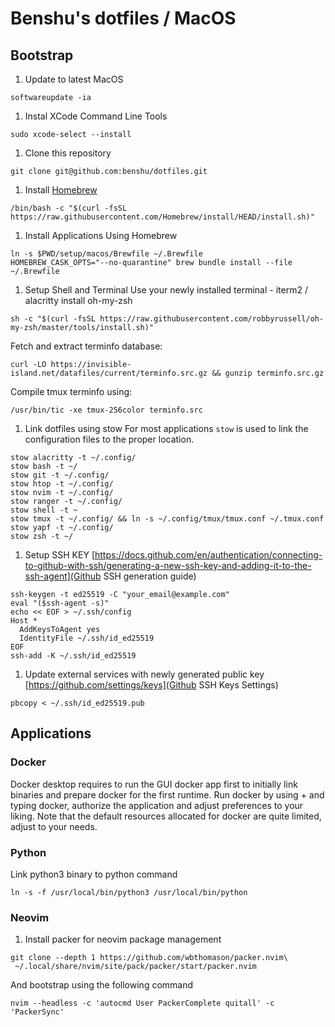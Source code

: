 # Benshu's dotfiles / MacOS

## Bootstrap
1. Update to latest MacOS
```
softwareupdate -ia
```

1. Instal XCode Command Line Tools
```
sudo xcode-select --install
```

1. Clone this repository
```
git clone git@github.com:benshu/dotfiles.git
```

1. Install [Homebrew](https://brew.sh)
```
/bin/bash -c "$(curl -fsSL https://raw.githubusercontent.com/Homebrew/install/HEAD/install.sh)"
```

1. Install Applications Using Homebrew
```
ln -s $PWD/setup/macos/Brewfile ~/.Brewfile
HOMEBREW_CASK_OPTS="--no-quarantine" brew bundle install --file ~/.Brewfile
```

1. Setup Shell and Terminal 
Use your newly installed terminal - iterm2 / alacritty
install oh-my-zsh
```
sh -c "$(curl -fsSL https://raw.githubusercontent.com/robbyrussell/oh-my-zsh/master/tools/install.sh)"
```

Fetch and extract terminfo database:
```
curl -LO https://invisible-island.net/datafiles/current/terminfo.src.gz && gunzip terminfo.src.gz
```
Compile tmux terminfo using:
```
/usr/bin/tic -xe tmux-256color terminfo.src
```

1. Link dotfiles using stow
For most applications `stow` is used to link the configuration files to the proper location.
```
stow alacritty -t ~/.config/
stow bash -t ~/
stow git -t ~/.config/
stow htop -t ~/.config/
stow nvim -t ~/.config/
stow ranger -t ~/.config/
stow shell -t ~
stow tmux -t ~/.config/ && ln -s ~/.config/tmux/tmux.conf ~/.tmux.conf
stow yapf -t ~/.config/
stow zsh -t ~/
```

1. Setup SSH KEY
[https://docs.github.com/en/authentication/connecting-to-github-with-ssh/generating-a-new-ssh-key-and-adding-it-to-the-ssh-agent](Github SSH generation guide)

```
ssh-keygen -t ed25519 -C "your_email@example.com"
eval "($ssh-agent -s)"
echo << EOF > ~/.ssh/config
Host *
  AddKeysToAgent yes
  IdentityFile ~/.ssh/id_ed25519
EOF
ssh-add -K ~/.ssh/id_ed25519
```
1. Update external services with newly generated public key [https://github.com/settings/keys](Github SSH Keys Settings)
```
pbcopy < ~/.ssh/id_ed25519.pub
```
## Applications
### Docker
Docker desktop requires to run the GUI docker app first to initially link binaries and prepare docker for the first runtime.
Run docker by using <CMD>+<space> and typing docker, authorize the application and adjust preferences to your liking.
Note that the default resources allocated for docker are quite limited, adjust to your needs.

### Python
Link python3 binary to python command
```
ln -s -f /usr/local/bin/python3 /usr/local/bin/python
```
### Neovim
1. Install packer for neovim package management
```
git clone --depth 1 https://github.com/wbthomason/packer.nvim\
 ~/.local/share/nvim/site/pack/packer/start/packer.nvim
```
And bootstrap using the following command
```
nvim --headless -c 'autocmd User PackerComplete quitall' -c 'PackerSync'
```
